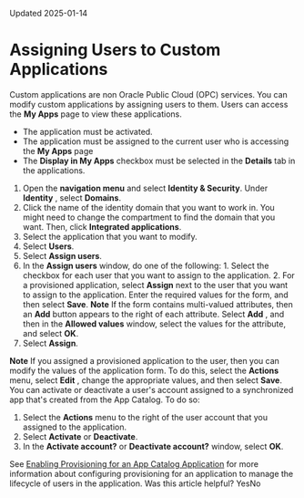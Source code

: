 Updated 2025-01-14
# Assigning Users to Custom Applications
Custom applications are non Oracle Public Cloud (OPC) services. You can modify custom applications by assigning users to them. Users can access the **My Apps** page to view these applications.
  * The application must be activated.
  * The application must be assigned to the current user who is accessing the **My Apps** page
  * The **Display in My Apps** checkbox must be selected in the **Details** tab in the applications.


  1. Open the **navigation menu** and select **Identity & Security**. Under **Identity** , select **Domains**. 
  2. Click the name of the identity domain that you want to work in. You might need to change the compartment to find the domain that you want. Then, click **Integrated applications**. 
  3. Select the application that you want to modify.
  4. Select **Users**.
  5. Select **Assign users**.
  6. In the **Assign users** window, do one of the following:
    1. Select the checkbox for each user that you want to assign to the application.
    2. For a provisioned application, select **Assign** next to the user that you want to assign to the application. Enter the required values for the form, and then select **Save**.
**Note** If the form contains multi-valued attributes, then an **Add** button appears to the right of each attribute. Select **Add** , and then in the **Allowed values** window, select the values for the attribute, and select **OK**.
  7. Select **Assign**.


**Note**
If you assigned a provisioned application to the user, then you can modify the values of the application form. To do this, select the **Actions** menu, select **Edit** , change the appropriate values, and then select **Save**.
You can activate or deactivate a user's account assigned to a synchronized app that's created from the App Catalog. To do so:
  1. Select the **Actions** menu to the right of the user account that you assigned to the application.
  2. Select **Activate** or **Deactivate**.
  3. In the **Activate account?** or **Deactivate account?** window, select **OK**. 


See [Enabling Provisioning for an App Catalog Application](https://docs.oracle.com/en-us/iaas/Content/Identity/applications/enable-provisioning-app-catalog-application.htm#enable-provisioning-app-catalog-application "User provisioning and synchronization are an important aspect of application management. Provisioning allows you to manage the lifecycle of accounts in applications like creating and deleting accounts using IAM. For example, when you grant the user access to an application such as Google Suite, then this user account is automatically created in Google Suite. This allows you to quickly add new users to multiple applications and de-provision users from those applications instantly when they change roles or leave your organization.") for more information about configuring provisioning for an application to manage the lifecycle of users in the application.
Was this article helpful?
YesNo

